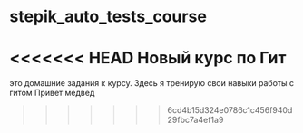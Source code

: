 # stepik_auto_tests_course
<<<<<<< HEAD
Новый курс по Гит
=======
это домашние задания к курсу.
Здесь я тренирую свои навыки работы с гитом
Привет медвед
>>>>>>> 6cd4b15d324e0786c1c456f940d29fbc7a4ef1a9
